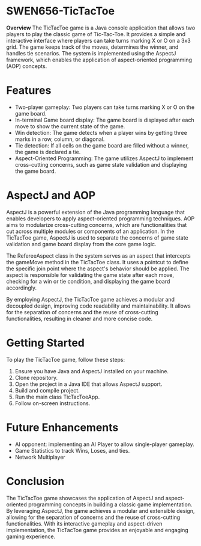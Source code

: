 # SWEN656-TicTacToe
**Overview**
The TicTacToe game is a Java console application that allows two players to play the classic game of Tic-Tac-Toe. It provides a simple and interactive interface where players can take turns marking X or O on a 3x3 grid. The game keeps track of the moves, determines the winner, and handles tie scenarios. The system is implemented using the AspectJ framework, which enables the application of aspect-oriented programming (AOP) concepts.

# Features
- Two-player gameplay: Two players can take turns marking X or O on the game board.
- In-terminal Game board display: The game board is displayed after each move to show the current state of the game.
- Win detection: The game detects when a player wins by getting three marks in a row, column, or diagonal.
- Tie detection: If all cells on the game board are filled without a winner, the game is declared a tie.
- Aspect-Oriented Programming: The game utilizes AspectJ to implement cross-cutting concerns, such as game state validation and displaying the game board.

# AspectJ and AOP
AspectJ is a powerful extension of the Java programming language that enables developers to apply aspect-oriented programming techniques. AOP aims to modularize cross-cutting concerns, which are functionalities that cut across multiple modules or components of an application. In the TicTacToe game, AspectJ is used to separate the concerns of game state validation and game board display from the core game logic.

The RefereeAspect class in the system serves as an aspect that intercepts the gameMove method in the TicTacToe class. It uses a pointcut to define the specific join point where the aspect's behavior should be applied. The aspect is responsible for validating the game state after each move, checking for a win or tie condition, and displaying the game board accordingly.

By employing AspectJ, the TicTacToe game achieves a modular and decoupled design, improving code readability and maintainability. It allows for the separation of concerns and the reuse of cross-cutting functionalities, resulting in cleaner and more concise code.

# Getting Started
To play the TicTacToe game, follow these steps:

1. Ensure you have Java and AspectJ installed on your machine.
2. Clone repository.
3. Open the project in a Java IDE that allows AspectJ support.
4. Build and compile project.
5. Run the main class TicTacToeApp.
6. Follow on-screen instructions.

# Future Enhancements
- AI opponent: implementing an AI Player to allow single-player gameplay.
- Game Statistics to track Wins, Loses, and ties.
- Network Multiplayer

# Conclusion 
The TicTacToe game showcases the application of AspectJ and aspect-oriented programming concepts in building a classic game implementation. By leveraging AspectJ, the game achieves a modular and extensible design, allowing for the separation of concerns and the reuse of cross-cutting functionalities. With its interactive gameplay and aspect-driven implementation, the TicTacToe game provides an enjoyable and engaging gaming experience.
